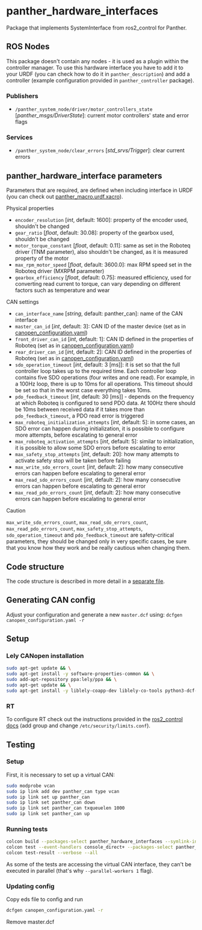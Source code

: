 # panther_hardware_interfaces

Package that implements SystemInterface from ros2_control for Panther.

## ROS Nodes

This package doesn't contain any nodes - it is used as a plugin within the controller manager. To use this hardware interface you have to add it to your URDF (you can check how to do it in `panther_description`) and add a controller (example configuration provided in `panther_controller` package).

### Publishers
- `/panther_system_node/driver/motor_controllers_state` [*panther_msgs/DriverState*]: current motor controllers' state and error flags

### Services
- `/panther_system_node/clear_errors` [*std_srvs/Trigger*]: clear current errors

## panther_hardware_interface parameters

Parameters that are required, are defined when including interface in URDF (you can check out [panther_macro.urdf.xacro](../panther_description/urdf/panther_macro.urdf.xacro)).

Physical properties
 - `encoder_resolution` [*int*, default: 1600]: property of the encoder used, shouldn't be changed
 - `gear_ratio` [*float*, default: 30.08]: property of the gearbox used, shouldn't be changed
 - `motor_torque_constant` [*float*, default: 0.11]: same as set in the Roboteq driver (TNM parameter), also shouldn't be changed, as it is measured property of the motor
 - `max_rpm_motor_speed` [*float*, default: 3600.0]: max RPM speed set in the Roboteq driver (MXRPM parameter)
 - `gearbox_efficiency` [*float*, default: 0.75]: measured efficiency, used for converting read current to torque, can vary depending on different factors such as temperature and wear

CAN settings
 - `can_interface_name` [*string*, default: panther_can]: name of the CAN interface
 - `master_can_id` [*int*, default: 3]: CAN ID of the master device (set as in [canopen_configuration.yaml](./config/canopen_configuration.yaml))
 - `front_driver_can_id` [*int*, default: 1]: CAN ID defined in the properties of Roboteq (set as in [canopen_configuration.yaml](./config/canopen_configuration.yaml))
 - `rear_driver_can_id` [*int*, default: 2]: CAN ID defined in the properties of Roboteq (set as in [canopen_configuration.yaml](./config/canopen_configuration.yaml))
 - `sdo_operation_timeout` [*int*, default: 3 [ms]]: it is set so that the full controller loop takes up to the required time. Each controller loop contains five SDO operations (four writes and one read). For example, in a 100Hz loop, there is up to 10ms for all operations. This timeout should be set so that in the worst case everything takes 10ms.
 - `pdo_feedback_timeout` [*int*, default: 30 [ms]]  - depends on the frequency at which Roboteq is configured to send PDO data. At 100Hz there should be 10ms between received data if it takes more than `pdo_feedback_timeout`, a PDO read error is triggered
 - `max_roboteq_initialization_attempts` [*int*, default: 5]: in some cases, an SDO error can happen during initialization, it is possible to configure more attempts, before escalating to general error
 - `max_roboteq_activation_attempts` [*int*, default: 5]: similar to initialization, it is possible to allow some SDO errors before escalating to error
 - `max_safety_stop_attempts` [*int*, default: 20]: how many attempts to activate safety stop will be taken before failing
 - `max_write_sdo_errors_count` [*int*, default: 2]: how many consecutive errors can happen before escalating to general error
 - `max_read_sdo_errors_count` [*int*, default: 2]: how many consecutive errors can happen before escalating to general error
 - `max_read_pdo_errors_count` [*int*, default: 2]: how many consecutive errors can happen before escalating to general error

> [!CAUTION]
> `max_write_sdo_errors_count`, `max_read_sdo_errors_count`, `max_read_pdo_errors_count`, `max_safety_stop_attempts`, `sdo_operation_timeout` and `pdo_feedback_timeout` are safety-critical parameters, they should be changed only in very specific cases, be sure that you know how they work and be really cautious when changing them.

## Code structure

The code structure is described in more detail in a [separate file](./CODE_STRUCTURE.md).

## Generating CAN config

Adjust your configuration and generate a new `master.dcf` using:
`dcfgen canopen_configuration.yaml -r`

## Setup

<!-- todo: automate and move it to CMakeLists -->

### Lely CANopen installation

```bash
sudo apt-get update && \
sudo apt-get install -y software-properties-common && \
sudo add-apt-repository ppa:lely/ppa && \
sudo apt-get update && \
sudo apt-get install -y liblely-coapp-dev liblely-co-tools python3-dcf-tools
```

### RT

To configure RT check out the instructions provided in the [ros2_control docs](https://control.ros.org/master/doc/ros2_control/controller_manager/doc/userdoc.html#determinism) (add group and change `/etc/security/limits.conf`).

## Testing

### Setup

First, it is necessary to set up a virtual CAN:

<!-- todo move setup somewhere so the test can be run more easily -->

```bash
sudo modprobe vcan
sudo ip link add dev panther_can type vcan
sudo ip link set up panther_can
sudo ip link set panther_can down
sudo ip link set panther_can txqueuelen 1000
sudo ip link set panther_can up
```

### Running tests

```bash
colcon build --packages-select panther_hardware_interfaces --symlink-install
colcon test --event-handlers console_direct+ --packages-select panther_hardware_interfaces --parallel-workers 1
colcon test-result --verbose --all
```

As some of the tests are accessing the virtual CAN interface, they can't be executed in parallel (that's why `--parallel-workers 1` flag).

### Updating config
Copy eds file to config and run
```bash
dcfgen canopen_configuration.yaml -r
```
Remove master.dcf
